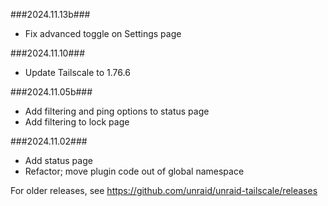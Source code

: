 ###2024.11.13b###

- Fix advanced toggle on Settings page

###2024.11.10###

- Update Tailscale to 1.76.6

###2024.11.05b###

- Add filtering and ping options to status page
- Add filtering to lock page

###2024.11.02###

- Add status page
- Refactor; move plugin code out of global namespace

For older releases, see https://github.com/unraid/unraid-tailscale/releases

